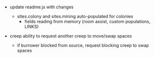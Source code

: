 - update readme.js with changes
	- sites.colony and sites.mining auto-populated for colonies
		- fields reading from memory (room assist, custom populations, LINKS)

- creep ability to request another creep to move/swap spaces
	- if burrower blocked from source, request blocking creep to swap spaces